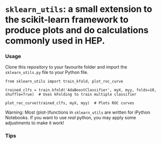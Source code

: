 # `sklearn_utils`: a small extension to the scikit-learn framework to produce plots and do calculations commonly used in HEP.

### Usage

Clone this repository to your favourite folder and import the `sklearn_utils.py` file to your Python file.

```
from sklearn_utils import train_kfold, plot_roc_curve

trained_clfs = train_kfold('AdaBoostClassifier', myX, myy, folds=10, shuffle=True)  # Uses kFolding to train multiple classifier

plot_roc_curve(trained_clfs, myX, myy)  # Plots ROC curves
```

Warning: Most (plot-)functions in `sklearn_utils` are written for iPython Notebooks. If you want to use _real_ python, you may apply some adjustments to make it work!

### Tips


